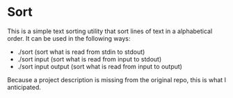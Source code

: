 # Sort
This is a simple text sorting utility that sort lines of text in a alphabetical order. It can be used in the following ways:
- ./sort (sort what is read from stdin to stdout)
- ./sort input (sort what is read from input to stdout)
- ./sort input output (sort what is read from input to output)

Because a project description is missing from the original repo, this is what I anticipated.
